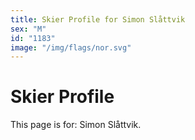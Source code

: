 ```yaml
---
title: Skier Profile for Simon Slåttvik
sex: "M"
id: "1183"
image: "/img/flags/nor.svg" 
---
```


# Skier Profile

This page is for: Simon Slåttvik.
    